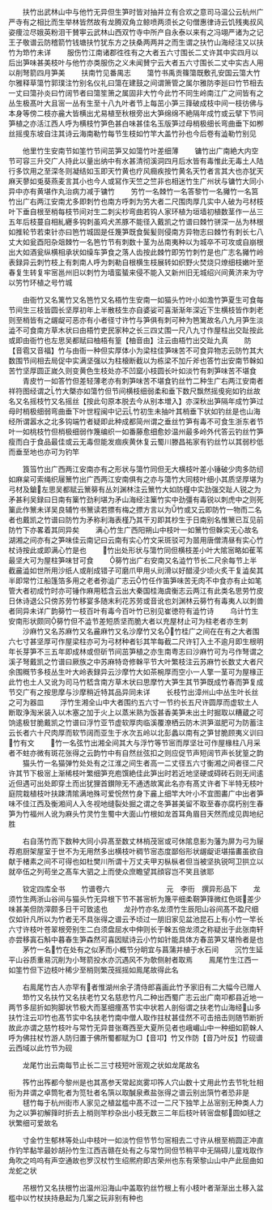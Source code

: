 <!-- { "loadSidebar": true } -->
　　扶竹出武林山中与他竹无异但生笋时皆对抽并立有合欢之意司马温公云杭州广严寺有之相比而生举林皆然故有龙腾双角立鲸喷两须长之句僧惠律诗云饥残夷叔风姿痩泣尽娥英粉泪干賛寕云武林山西双竹寺中所产自永泰以来有之冯翊严诸为之记王子敬谱云防稽箭竹钱塘扶竹犹东方之扶桑两两并之而生谓之扶竹山海经注又以扶竹为笻竹未详
　　服伤竹江南诸郡徃徃有之大者五六寸围长二丈许其中实四月以后出笋味甚美枝叶与他竹亦类服伤之义未闻賛宁云大者五六寸围长二丈中实古人用以削弩箭四月笋美
　　扶南竹见番禺志
　　簜竹书禹贡篠簜既敷孔安国云簜大竹尔雅释草簜竹郭璞注竹别名仪礼曰簜在建鼓之间谓箫管之属尔雅防李廵曰竹节相去一丈曰簜孙炎曰竹阔节者曰簜笙箫之属固非大竹今此竹不同生岭南江广之间皆有之丛生极髙叶大且宻一丛有生至十八九叶者节上每茁小笋三箨破成枝中间一枝彷佛与本身等傍二枝亦麄大皆横出尤易植至秋根旁出大笋绵绵不絶隔年成竹或云擘下节间笋植之亦活江西人呼为横枝竹笋色甚白味甚佳名玉版笋过母梢极细长弯曲垂下如栁丝摇曵东坡自注其诗云海南勒竹每节生枝如竹竿大盖竹孙也今后卷有澁勒竹别见













　　他里竹生安南节如筀竹节间茁笋又如簜竹叶差细薄
　　镛竹出广南絶大内空节可容三升交广人持此以量出纳中有水甚清彻溪洞四月后水皆有毒惟此无毒土人陆行多饮用之至深冬则凝结如玉即天竹黄也疗风癎疾按竹黄名天竹者言其大也亦犹天麻天蓼如兎葵燕麦言其小也今人或冩作天竺之竺非也相迷竹生广州状与镛竹大同小异中亦有黄堪作丸治病力减于镛竹
　　竻竹一名棘竹一名答黎竹一名攡竹一名筥竹出广右两江安南尤多即刺竹也南方呼刺为竻大者二尺围肉厚几实中人破为弓材枝叶下垂自根至梢每枝节间对生二刺尖杪弯曲若钩人家环植为垣墙初植数茎作一丛三五年后枝蔓自相糺纒多钩刺虽鸡犬羔豚不能径入戴凯之竹谱曰棘竹骈深一丛为林根如推轮节若束针亦曰笆竹城固是任篾笋既食鬓髪则侵南方异物志曰棘竹有刺长七八丈大如瓮酉阳杂爼棘竹一名笆竹节有刺数十茎为丛南夷种以为城卒不可攻或自崩根出大如酒瓮纵横相承状如缲车笋食之落人齿按此棘竹即竻竹刺竹是也广志名攡竹岭表録异云刺竹枝上有刺南人呼为刺勒自根横生枝展转如织野火焚烧只燎细枝嫩叶至春复生转复牢宻邕州旧以刺竹为墙蛮蜑来侵不能入又新州旧无城绍兴间黄济来为守以竻竹环植之号竹城








　　由衙竹又名篱竹又名笆竹又名梧竹生安南一如猫头竹叶小如澹竹笋夏生可食每节间生三枝皆圆长坚厚初年上半散枝生亦自婆娑可喜渐渐年深近下生横枝皆作刺老则至梢皆有之龌龊可恶亦有小者径寸许竹与笋俱有刺可种为笆篱故名八九月笋生淡澁不可食南方草木状曰由梧竹吏民家种之长三四丈围一尺八九寸作屋柱出交趾按此或即由衙竹也左思吴都赋曰柚梧有篁【柚音由】注云由梧竹出交趾九真
　　防【音雹又音福】竹与由衙一种但实厚体小为梁柱佳笋味苦不可食异物志云防竹其大数围节间相去局促中实满坚强以为柱榱断截以为栋梁不加斤斧也答竹出安南节榦如苦竹坚厚圆正嵗久则变黄色生枝处亦不凹窳小枝圆长叶如淡竹有刺笋味苦不堪食
　　青皮竹一如答竹但差轻薄老亦有刺笋味苦不堪食钓丝竹二种生广右两江安南者祥符图经谓之竹大槩亦如簜竹但节间横枝细弱柔和垂下数尺飘然摇曵宛如钓丝故名又名摇枝竹又名摇丝【按此句原本脱去今从别本増入】亦深秋出笋隔年成竹笋过母时梢极细弱弯曲垂下叶世程闽中记云竹初生未抽叶其梢垂下状如钓丝是也山海经所谓嚣水之北多钩端竹者疑即此种成都简州谓之垂丝竹笋有毒不可食生浙东者节叶一如桃枝竹但梢极细弱作篾编织一如番藤愈细愈妙温州最多岭外代答云钓丝竹笋瘦而白于食品最佳或云无毒但能发痼疾黄休复云蜀川滕昌祐家有钓丝竹以其弱杪低而垂至地也亦可为钓竿













　　筤筜竹出广西两江安南亦有之形状与簜竹同但无大横枝叶差小锤破少肉多防纫如麻枲可索绳织屦篻竹出广西两江安南俱有之亦与簜竹大同枝叶细小其质坚厚堪为弓材及鎗左思吴都赋云篻簩有丛刘渊林注云篻竹大如防槿中实劲强交趾人锐之为矛甚利吴録曰日南有篥竹劲利堪为矛山海经注篥竹实中劲彊有毒锐以刺虎中之则死篥此作篻未详吴良辅竹书篻读若摽有梅之摽方言以为竹或又云即防竹一物而二名者也戴凯之竹谱曰防竹为矛称利海表槿乃其干刃即其杪生于日南别名惟篻已互见前防竹下亦畧着其同异矣
　　满心竹生广西阳朔山中枝叶一如篻竹但榦实无心故名湖湘之间亦有之笋味佳云南记曰云南有实心竹文采斑驳可为噐用唐僧清昼有实心竹杖诗按此或即满心竹是也
　　竹出处形状与簜竹同但横枝差小叶大隂宻略如萑苇最坚大可为屋柱笋味甘可食
　　簩竹出广右安南又名澁竹节长二尺余每节上半截麄澁如世所用沙纸人或削成错子可磨爪甲用乆刓滑以好醋浸少顷火炙干复澁矣其半即常竹江船篷箔多用之老者弥澁广志云竹任作笛笋味苦无肉不中食亦有止如笔管大者初成竹时亦可锤作麻用嵇含云出大秦国桂海虞衡志云两江有此类名思劳竹皮日休诗退公只傍苏劳竹移宴多随末利花苏劳或音讹也刘渊林云簩竹有毒夷人以刺兽者同异未详广韵簩竹一枝百叶有毒今百叶竹已别见崔徳符有澁竹诗
　　乌计竹生安南形状颇同簩竹但不澁节差短质坚而脆大者以充屋材止可为柱老者亦生刺
　　沙麻竹又名苏麻竹又名麄麻竹又名沙摩竹又名竹桂广之间在在有之大者围六七寸甚坚厚可作屋梁柱亦可为弓材种者钐其竿每截二尺许钉入土不逾月即生根明年长芽笋不三五年即成林或但斫节间茁笋植之亦生南粤志曰沙麻竹可为弓作弩谓之溪子弩戴凯之竹谱曰厥族之中苏麻特竒修榦平节大叶繁枝注云苏麻竹长数丈大者尺余围穊节多枝丛生叶大岭表録异云沙摩竹大如茶椀厚而空小一人擎一茎可为屋椽正此竹也土人又讹为司马竹嵇含南方草木状曰思摩竹大笋生其节笋既成竹春而笋复成节交广有之按思摩与沙摩稍近特其品异同未详
　　长枝竹出漳州山中丛生叶长丝之可为器皿
　　浮竹生湘全山中大者围约五六寸一节约长五尺许圆厚而虚软土人断取浄淘米装入以木塞之加于火上以蒸米熟为饭甚香美笋未出土时掘取以糟蔵之可饷逺极甘脆戴凯之竹谱曰浮竹亚节虚软厚肉临溪覆潦栖云防木洪笋滋肥可为防蓄注云长者六十尺肉厚而软节阔而亚生于水次五岭以北彭蠡以南有之笋甘脆顾夷义训曰竹有文
　　竹一名弦竹出湘全间其大与浮竹等节宻而厚坚壮可作屋椽柱八月采者不蛀亦微有斑花张得之云韵竹中有自然丝弦扣之则应促节声短阔节声长犹篁之韵
　　猫头竹一名猫弹竹处处有之江淮之间生者高一二丈径五六寸衡湘之间者径二尺许其节下极宻上渐稀枝叶繁细笋充庖馔絶佳此笋出时若近地坚硬或碍砖石则无间逺近但遇可出处即穿土而出犹狸首鑚隙无不通透故寓此名亦有髙丈许者下半特无枝叶庭院栽植枝叶扶踈清隂满地殊可爱恱然竹身下麄上细竿大叶小不宜图畵广中出者笋味不佳江西及衡湘间人入冬视地缝裂处掘之谓之冬笋甚美留不取至春亦腐朽别生春笋为竹福州人讹为麻头竹灵竹生蜀中大面山竹根如龙首耳角眉目天然而成见舆地纪胜








　　右自荡竹而下数种大同小异髙至数丈林梢茂宻或可休隂息影为藩为屏为弓为屦荐庖厨架屋室于世不为无用然多出横枝叶稠节宻态度鄙俗形状龌龊讵堪描畵虽欲自献于楮素之间不可得也如杜樊川所谓十万丈夫甲刃枞枞者但当被坚执锐呵卫拱立以就卒伍之列苟坐之髙车大驷之上而使众庶瞻望其顔容岂不笑且骇耶








　　钦定四库全书
　　竹谱卷六　　　　　　　　元　李衎　撰异形品下
　　龙须竹生两浙山谷间与猫头竹无异根下节不甚宻析为篾平细柔靭笋箨微红色斑差少味甚美但防滓颇多日干可致逺也
　　龙孙竹亦名龙须竹生辰阳山谷间髙不盈尺细仅如针凡所以为竹者无不具张得之谱云予顷过一朋旧家见盆池昆石上有小竹一竿长六寸许枝叶苍翠根旁别生二白须盘屈水中伸则长于榦五倍龙须之称疑出于此张南轩亦尝移寘石斛中暮春生笋森然可喜因赋诗云小竹如针能具体方春茁笋又堪怜者是也
　　茅竹一名竹在处有之似茅而小概节分眀宜与菖蒲并植于水石间
　　沉竹生延平山谷质重易沉削为小弩箭投水亦沉遇风不为欹侧射者取焉
　　鳯尾竹生江西一如筀竹但下边枝叶稀少至梢则繁茂摇摇如鳯尾故得此名













　　右鳯尾竹古人亦罕有者惟湖州余子清侍郎喜画此竹予家旧有二大幅今已赠人
　　笻竹又名扶竹又名扶老竹又名慈悲竹凡二种出西蜀广志云出广南卭都县近地一两节多屈折如狗脚状节极大而茎细痩髙节实中状若人剖俗谓之扶老竹山海经山多扶竹注云卭竹也髙节实中名扶老竹南中僧人取作拄杖甚佳然不可击掊击则随节断折故此亦谓之慈竹枝叶与常竹无异昔张骞西至大夏所见者也峨嵋山中一种细如箭榦人呼为佛拄杖竹游人防归置于佛所蜀都赋为□【音卭】竹又作防【音乃叶反】竹砚谱云西域以此竹节为砚













　　龙尾竹出云南每节止长二三寸枝短叶宻观之状如龙尾故名














　　筰竹出筰都今黎州是也其髙参天常起岚雾卭筰人穴山数十丈用此竹去节牝牡相衔为井谓之卓筒牝者为笕牡者名篊以取醎泉煮盐张得之谱云别出篊竹者恐非是
　　毬竹每于杭州街市人家见之植盆槛中髙不过一二尺下独竿上丛宻别无种类人力为之以笋初解箨时折去上梢则竿杪杂出小枝无数三二年后枝叶转宻盘郁圆如毬之状繁细可爱故名








　　寸金竹生郁林等处山中枝叶一如淡竹但节节匀宻相去二寸许从根至梢圆正冲直作钓竿黏竿最妙胡孙竹生江西吉赣在处有之与常竹同但节稍平中无隔碍儿童戏取作角吹之呜呜有声空通故也罗汉杖竹生绍熈府即古荣州也东有荣黎山山中产此屈曲如龙蛇之状










　　吊根竹又名扶根竹出温州沿海山中盖取钓丝竹根上有小枝叶者渐渐出土移入盆槛中以竹杖扶持悬起为几案之玩非别有种也














